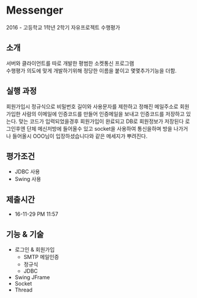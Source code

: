 # Messenger 
2016 - 고등학교 1학년 2학기 자유프로젝트 수행평가</br>

## 소개
서버와 클라이언트를 따로 개발한 평범한 소켓통신 프로그램<br>
수행평가 의도에 맞게 개발하기위해 정당한 이름을 붙이고 몇몇추가기능을 더함.

## 실행 과정
회원가입시 정규식으로 비밀번호 길이와 사용문자를 제한하고 정해진 메일주소로 회원가입한 사람의 이메일에 인증코드를 만들어 인증메일을 보내고 인증코드를 저장하고 있는다. 맞는 코드가 입력되었을경후 회원가입이 완료되고 DB로 회원정보가 저장된다 로그인후엔 단체 메신저방에 들어올수 있고 socket을 사용하여 통신을하며 방을 나가거나 들어올시 OOO님이 입장하셨습니다와 같은 메세지가 뿌려진다.

## 평가조건
  - JDBC 사용
  - Swing 사용
## 제출시간
  - 16-11-29 PM 11:57
## 기능 & 기술
  - 로그인 & 회원가입
    - SMTP 메일인증
    - 정규식
    - JDBC
  - Swing JFrame
  - Socket
  - Thread
